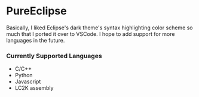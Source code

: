 # PureEclipse

Basically, I liked Eclipse's dark theme's syntax highlighting color scheme so much that I ported it over to VSCode. I hope to add support for more languages in the future.

### Currently Supported Languages
* C/C++
* Python
* Javascript
* LC2K assembly